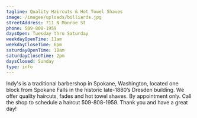 ```yaml
---
tagline: Quality Haircuts & Hot Towel Shaves
image: /images/uploads/billiards.jpg
streetAddress: 711 N Monroe St
phone: 509-808-1959
daysOpen: Tuesday thru Saturday
weekdayOpenTime: 11am
weekdayCloseTime: 6pm
saturdayOpenTime: 10am
saturdayCloseTime: 2pm
daysClosed: Sunday
type: info
---
```

Indy's is a traditional barbershop in Spokane, Washington, located one block from Spokane Falls in the historic late-1880’s Dresden building. We offer quality haircuts, fades and hot towel shaves. By appointment only. Call the shop to schedule a haircut 509-808-1959. Thank you and have a great day!